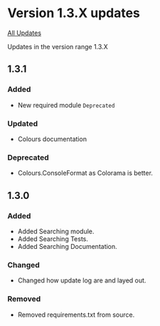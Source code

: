 # Version 1.3.X updates

[All Updates](ReadMe.md)

Updates in the version range 1.3.X

## 1.3.1

### Added

- New required module `Deprecated`

### Updated

- Colours documentation

### Deprecated

- Colours.ConsoleFormat as Colorama is better.

## 1.3.0

### Added

- Added Searching module.
- Added Searching Tests.
- Added Searching Documentation.

### Changed

- Changed how update log are and layed out.

### Removed

- Removed requirements.txt from source.
